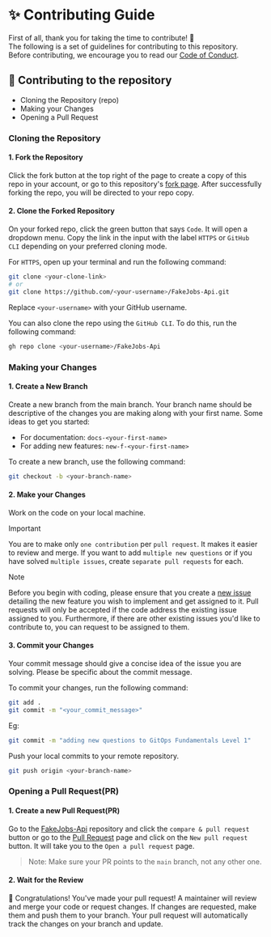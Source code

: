<h1>✨ Contributing Guide</h1>

First of all, thank you for taking the time to contribute! 🎉<br>
The following is a set of guidelines for contributing to this repository.<br>
Before contributing, we encourage you to read our [Code of Conduct](https://github.com/rakshixh/FakeJobs-Api/blob/master/.github/CODE_OF_CONDUCT.md).

<h2>📝 Contributing to the repository</h2>

- Cloning the Repository (repo)
- Making your Changes
- Opening a Pull Request

### Cloning the Repository

#### 1. Fork the Repository
Click the fork button at the top right of the page to create a copy of this repo in your account, or go to this repository's [fork page](https://github.com/rakshixh/FakeJobs-Api/fork). After successfully forking the repo, you will be directed to your repo copy.

#### 2. Clone the Forked Repository
On your forked repo, click the green button that says `Code`. It will open a dropdown menu. Copy the link in the input with the label `HTTPS` or `GitHub CLI` depending on your preferred cloning mode.

For `HTTPS`, open up your terminal and run the following command:
```bash
git clone <your-clone-link>
# or
git clone https://github.com/<your-username>/FakeJobs-Api.git
```
Replace `<your-username>` with your GitHub username.<br>

You can also clone the repo using the `GitHub CLI`. To do this, run the following command:
```bash
gh repo clone <your-username>/FakeJobs-Api
```

### Making your Changes

#### 1. Create a New Branch
Create a new branch from the main branch. Your branch name should be descriptive of the changes you are making along with your first name. Some ideas to get you started:

- For documentation: `docs-<your-first-name>`
- For adding new features: `new-f-<your-first-name>`

To create a new branch, use the following command:
```bash
git checkout -b <your-branch-name>
```

#### 2. Make your Changes
Work on the code on your local machine.

> [!IMPORTANT]
> You are to make only `one contribution` per `pull request`. It makes it easier to review and merge. If you want to add `multiple new questions` or if you have solved `multiple issues`, create `separate pull requests` for each.

> [!NOTE]
> Before you begin with coding, please ensure that you create a [new issue](https://github.com/rakshixh/FakeJobs-Api/issues) detailing the new feature you wish to implement and get assigned to it. Pull requests will only be accepted if the code address the existing issue assigned to you. Furthermore, if there are other existing issues you'd like to contribute to, you can request to be assigned to them.
#### 3. Commit your Changes
Your commit message should give a concise idea of the issue you are solving. Please be specific about the commit message.

To commit your changes, run the following command:
```bash
git add .
git commit -m "<your_commit_message>"
```

Eg:
```bash
git commit -m "adding new questions to GitOps Fundamentals Level 1"
```
Push your local commits to your remote repository.
```bash
git push origin <your-branch-name>
```

### Opening a Pull Request(PR)

#### 1. Create a new Pull Request(PR)
Go to the [FakeJobs-Api](https://github.com/rakshixh/FakeJobs-Api) repository and click the `compare & pull request` button or go to the [Pull Request](https://github.com/rakshixh/FakeJobs-Api/pulls) page and click on the `New pull request` button. It will take you to the `Open a pull request` page.

> Note: Make sure your PR points to the `main` branch, not any other one.

#### 2. Wait for the Review
🎉 Congratulations! You've made your pull request! A maintainer will review and merge your code or request changes. If changes are requested, make them and push them to your branch. Your pull request will automatically track the changes on your branch and update.
